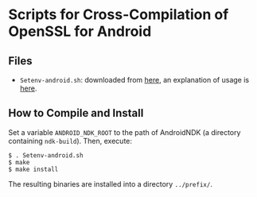 # Scripts for Cross-Compilation of OpenSSL for Android

## Files

* `Setenv-android.sh`: downloaded from [here](https://wiki.openssl.org/images/7/70/Setenv-android.sh), an explanation of usage is [here](https://wiki.openssl.org/index.php/Android).

## How to Compile and Install

Set a variable `ANDROID_NDK_ROOT` to the path of AndroidNDK (a directory containing `ndk-build`).
Then, execute:

```
$ . Setenv-android.sh
$ make
$ make install
```

The resulting binaries are installed into a directory `../prefix/`.
